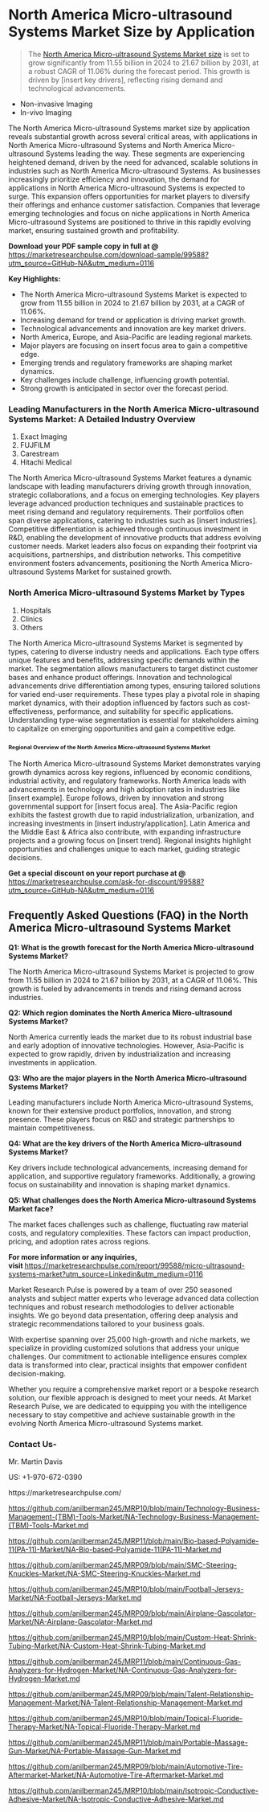 <h1>North America Micro-ultrasound Systems Market&nbsp;Size by Application</h1><blockquote><p>The <a href="https://marketresearchpulse.com/download-sample/99588?utm_source=GitHub-NA&amp;utm_medium=0116">North America Micro-ultrasound Systems Market size</a> is set to grow significantly from 11.55 billion in 2024 to 21.67 billion by 2031, at a robust CAGR of 11.06% during the forecast period. This growth is driven by [insert key drivers], reflecting rising demand and technological advancements.</p></blockquote><ul><li>Non-invasive Imaging<li> In-vivo Imaging</li></ul><p>The North America Micro-ultrasound Systems market size by application reveals substantial growth across several critical areas, with applications in North America Micro-ultrasound Systems and North America Micro-ultrasound Systems leading the way. These segments are experiencing heightened demand, driven by the need for advanced, scalable solutions in industries such as North America Micro-ultrasound Systems. As businesses increasingly prioritize efficiency and innovation, the demand for applications in North America Micro-ultrasound Systems is expected to surge. This expansion offers opportunities for market players to diversify their offerings and enhance customer satisfaction. Companies that leverage emerging technologies and focus on niche applications in North America Micro-ultrasound Systems are positioned to thrive in this rapidly evolving market, ensuring sustained growth and profitability.</p><p><strong>Download your PDF sample copy in full at @ </strong><a href="https://marketresearchpulse.com/download-sample/99588?utm_source=GitHub-NA&amp;utm_medium=0116">https://marketresearchpulse.com/download-sample/99588?utm_source=GitHub-NA&amp;utm_medium=0116</a></p><p><strong>Key Highlights: </strong></p><ul><li>The North America Micro-ultrasound Systems Market is expected to grow from 11.55 billion in 2024 to 21.67 billion by 2031, at a CAGR of 11.06%.</li><li>Increasing demand for trend or application is driving market growth.</li><li>Technological advancements and innovation are key market drivers.</li><li>North America, Europe, and Asia-Pacific are leading regional markets.</li><li>Major players are focusing on insert focus area to gain a competitive edge.</li><li>Emerging trends and regulatory frameworks are shaping market dynamics.</li><li>Key challenges include challenge, influencing growth potential.</li><li>Strong growth is anticipated in sector over the forecast period.</li></ul><h3>Leading Manufacturers in the North America Micro-ultrasound Systems Market: A Detailed Industry Overview</h3><ol><li>Exact Imaging</li><li>FUJFILM</li><li>Carestream</li><li>Hitachi Medical</li></ol><div class="flex max-w-full flex-col flex-grow"><div class="min-h-8 text-message flex w-full flex-col items-end gap-2 whitespace-normal break-words [.text-message+&amp;]:mt-5" dir="auto" data-message-author-role="assistant" data-message-id="fd8432e4-4910-450d-b182-61b7bfb0a01f" data-message-model-slug="gpt-4o"><div class="flex w-full flex-col gap-1 empty:hidden first:pt-[3px]"><div class="markdown prose w-full break-words dark:prose-invert light"><p>The North America Micro-ultrasound Systems Market features a dynamic landscape with leading manufacturers driving growth through innovation, strategic collaborations, and a focus on emerging technologies. Key players leverage advanced production techniques and sustainable practices to meet rising demand and regulatory requirements. Their portfolios often span diverse applications, catering to industries such as [insert industries]. Competitive differentiation is achieved through continuous investment in R&amp;D, enabling the development of innovative products that address evolving customer needs. Market leaders also focus on expanding their footprint via acquisitions, partnerships, and distribution networks. This competitive environment fosters advancements, positioning the North America Micro-ultrasound Systems Market for sustained growth.</p></div></div></div></div><h3>North America Micro-ultrasound Systems Market by Types</h3><ol><li>Hospitals<li> Clinics<li> Others</li></ol><div class="flex max-w-full flex-col flex-grow"><div class="min-h-8 text-message flex w-full flex-col items-end gap-2 whitespace-normal break-words [.text-message+&amp;]:mt-5" dir="auto" data-message-author-role="assistant" data-message-id="084470be-0bb7-4664-bddf-5156b4f41249" data-message-model-slug="gpt-4o-mini"><div class="flex w-full flex-col gap-1 empty:hidden first:pt-[3px]"><div class="markdown prose w-full break-words dark:prose-invert light"><p>The North America Micro-ultrasound Systems Market is segmented by types, catering to diverse industry needs and applications. Each type offers unique features and benefits, addressing specific demands within the market. The segmentation allows manufacturers to target distinct customer bases and enhance product offerings. Innovation and technological advancements drive differentiation among types, ensuring tailored solutions for varied end-user requirements. These types play a pivotal role in shaping market dynamics, with their adoption influenced by factors such as cost-effectiveness, performance, and suitability for specific applications. Understanding type-wise segmentation is essential for stakeholders aiming to capitalize on emerging opportunities and gain a competitive edge.</p></div></div></div></div><h3><span style="font-size: 11px;">Regional Overview of the North America Micro-ultrasound Systems Market</span></h3><div class="flex max-w-full flex-col flex-grow"><div class="min-h-8 text-message flex w-full flex-col items-end gap-2 whitespace-normal break-words [.text-message+&amp;]:mt-5" dir="auto" data-message-author-role="assistant" data-message-id="e9038762-ce64-4e30-91c9-9bd413514231" data-message-model-slug="gpt-4o-mini"><div class="flex w-full flex-col gap-1 empty:hidden first:pt-[3px]"><div class="markdown prose w-full break-words dark:prose-invert light"><p>The North America Micro-ultrasound Systems Market demonstrates varying growth dynamics across key regions, influenced by economic conditions, industrial activity, and regulatory frameworks. North America leads with advancements in technology and high adoption rates in industries like [insert example]. Europe follows, driven by innovation and strong governmental support for [insert focus area]. The Asia-Pacific region exhibits the fastest growth due to rapid industrialization, urbanization, and increasing investments in [insert industry/application]. Latin America and the Middle East &amp; Africa also contribute, with expanding infrastructure projects and a growing focus on [insert trend]. Regional insights highlight opportunities and challenges unique to each market, guiding strategic decisions.</p></div></div></div></div><p><strong>Get a special discount on your report purchase at @ </strong><a href="https://marketresearchpulse.com/ask-for-discount/99588?utm_source=GitHub-NA&amp;utm_medium=0116">https://marketresearchpulse.com/ask-for-discount/99588?utm_source=GitHub-NA&amp;utm_medium=0116</a></p><h2>Frequently Asked Questions (FAQ) in the North America Micro-ultrasound Systems Market</h2><p><strong>Q1: What is the growth forecast for the North America Micro-ultrasound Systems Market?</strong></p><p>The North America Micro-ultrasound Systems Market is projected to grow from 11.55 billion in 2024 to 21.67 billion by 2031, at a CAGR of 11.06%. This growth is fueled by advancements in trends and rising demand across industries.</p><p><strong>Q2: Which region dominates the North America Micro-ultrasound Systems Market?</strong></p><p>North America currently leads the market due to its robust industrial base and early adoption of innovative technologies. However, Asia-Pacific is expected to grow rapidly, driven by industrialization and increasing investments in application.</p><p><strong>Q3: Who are the major players in the North America Micro-ultrasound Systems Market?</strong></p><p>Leading manufacturers include North America Micro-ultrasound Systems, known for their extensive product portfolios, innovation, and strong presence. These players focus on R&amp;D and strategic partnerships to maintain competitiveness.</p><p><strong>Q4: What are the key drivers of the North America Micro-ultrasound Systems Market?</strong></p><p>Key drivers include technological advancements, increasing demand for application, and supportive regulatory frameworks. Additionally, a growing focus on sustainability and innovation is shaping market dynamics.</p><p><strong>Q5: What challenges does the North America Micro-ultrasound Systems Market face?</strong></p><p>The market faces challenges such as challenge, fluctuating raw material costs, and regulatory complexities. These factors can impact production, pricing, and adoption rates across regions.</p><p><strong>For more information or any inquiries, visit&nbsp;</strong><a href="https://marketresearchpulse.com/report/99588/micro-ultrasound-systems-market?utm_source=Linkedin&utm_medium=0116">https://marketresearchpulse.com/report/99588/micro-ultrasound-systems-market?utm_source=Linkedin&utm_medium=0116</a></p><p>Market Research Pulse is powered by a team of over 250 seasoned analysts and subject matter experts who leverage advanced data collection techniques and robust research methodologies to deliver actionable insights. We go beyond data presentation, offering deep analysis and strategic recommendations tailored to your business goals.</p><p>With expertise spanning over 25,000 high-growth and niche markets, we specialize in providing customized solutions that address your unique challenges. Our commitment to actionable intelligence ensures complex data is transformed into clear, practical insights that empower confident decision-making.</p><p>Whether you require a comprehensive market report or a bespoke research solution, our flexible approach is designed to meet your needs. At Market Research Pulse, we are dedicated to equipping you with the intelligence necessary to stay competitive and achieve sustainable growth in the evolving North America Micro-ultrasound Systems market.</p><h3><strong>Contact Us-</strong></h3><p>Mr. Martin Davis</p><p>US: +1-970-672-0390</p><p>https://marketresearchpulse.com/</p><p><a href="https://github.com/anilberman245/MRP10/blob/main/Technology-Business-Management-(TBM)-Tools-Market/NA-Technology-Business-Management-(TBM)-Tools-Market.md">https://github.com/anilberman245/MRP10/blob/main/Technology-Business-Management-(TBM)-Tools-Market/NA-Technology-Business-Management-(TBM)-Tools-Market.md</a></p><p><a href="https://github.com/anilberman245/MRP11/blob/main/Bio-based-Polyamide-11(PA-11)-Market/NA-Bio-based-Polyamide-11(PA-11)-Market.md">https://github.com/anilberman245/MRP11/blob/main/Bio-based-Polyamide-11(PA-11)-Market/NA-Bio-based-Polyamide-11(PA-11)-Market.md</a></p><p><a href="https://github.com/anilberman245/MRP09/blob/main/SMC-Steering-Knuckles-Market/NA-SMC-Steering-Knuckles-Market.md">https://github.com/anilberman245/MRP09/blob/main/SMC-Steering-Knuckles-Market/NA-SMC-Steering-Knuckles-Market.md</a></p><p><a href="https://github.com/anilberman245/MRP10/blob/main/Football-Jerseys-Market/NA-Football-Jerseys-Market.md">https://github.com/anilberman245/MRP10/blob/main/Football-Jerseys-Market/NA-Football-Jerseys-Market.md</a></p><p><a href="https://github.com/anilberman245/MRP09/blob/main/Airplane-Gascolator-Market/NA-Airplane-Gascolator-Market.md">https://github.com/anilberman245/MRP09/blob/main/Airplane-Gascolator-Market/NA-Airplane-Gascolator-Market.md</a></p><p><a href="https://github.com/anilberman245/MRP10/blob/main/Custom-Heat-Shrink-Tubing-Market/NA-Custom-Heat-Shrink-Tubing-Market.md">https://github.com/anilberman245/MRP10/blob/main/Custom-Heat-Shrink-Tubing-Market/NA-Custom-Heat-Shrink-Tubing-Market.md</a></p><p><a href="https://github.com/anilberman245/MRP11/blob/main/Continuous-Gas-Analyzers-for-Hydrogen-Market/NA-Continuous-Gas-Analyzers-for-Hydrogen-Market.md">https://github.com/anilberman245/MRP11/blob/main/Continuous-Gas-Analyzers-for-Hydrogen-Market/NA-Continuous-Gas-Analyzers-for-Hydrogen-Market.md</a></p><p><a href="https://github.com/anilberman245/MRP09/blob/main/Talent-Relationship-Management-Market/NA-Talent-Relationship-Management-Market.md">https://github.com/anilberman245/MRP09/blob/main/Talent-Relationship-Management-Market/NA-Talent-Relationship-Management-Market.md</a></p><p><a href="https://github.com/anilberman245/MRP10/blob/main/Topical-Fluoride-Therapy-Market/NA-Topical-Fluoride-Therapy-Market.md">https://github.com/anilberman245/MRP10/blob/main/Topical-Fluoride-Therapy-Market/NA-Topical-Fluoride-Therapy-Market.md</a></p><p><a href="https://github.com/anilberman245/MRP11/blob/main/Portable-Massage-Gun-Market/NA-Portable-Massage-Gun-Market.md">https://github.com/anilberman245/MRP11/blob/main/Portable-Massage-Gun-Market/NA-Portable-Massage-Gun-Market.md</a></p><p><a href="https://github.com/anilberman245/MRP09/blob/main/Automotive-Tire-Aftermarket-Market/NA-Automotive-Tire-Aftermarket-Market.md">https://github.com/anilberman245/MRP09/blob/main/Automotive-Tire-Aftermarket-Market/NA-Automotive-Tire-Aftermarket-Market.md</a></p><p><a href="https://github.com/anilberman245/MRP10/blob/main/Isotropic-Conductive-Adhesive-Market/NA-Isotropic-Conductive-Adhesive-Market.md">https://github.com/anilberman245/MRP10/blob/main/Isotropic-Conductive-Adhesive-Market/NA-Isotropic-Conductive-Adhesive-Market.md</a></p>

